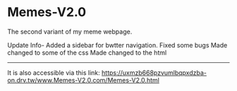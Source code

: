 # Memes-V2.0
The second variant of my meme webpage. 

Update Info-
Added a sidebar for bwtter navigation.
Fixed some bugs
Made changed to some of the css
Made changed to the html

-------------------------------------------

It is also accessible via this link:
https://uxmzb668pzvumlbqpxdzba-on.drv.tw/www.Memes-V2.0.com/Memes-V2.0.html
